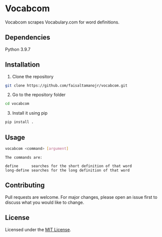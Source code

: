 # Vocabcom

Vocabcom scrapes Vocabulary.com for word definitions.

## Dependencies

Python 3.9.7

## Installation

1. Clone the repository
```bash
git clone https://github.com/faisaltamanojr/vocabcom.git
```

2. Go to the repository folder
```bash
cd vocabcom
```

3. Install it using pip
```python
pip install .
```

## Usage

```bash
vocabcom <command> [argument]
```

```
The commands are:

define		searches for the short definition of that word
long-define	searches for the long definition of that word
```


## Contributing
Pull requests are welcome. For major changes, please open an issue first to discuss what you would like to change.

## License
Licensed under the [MIT License](LICENSE).
